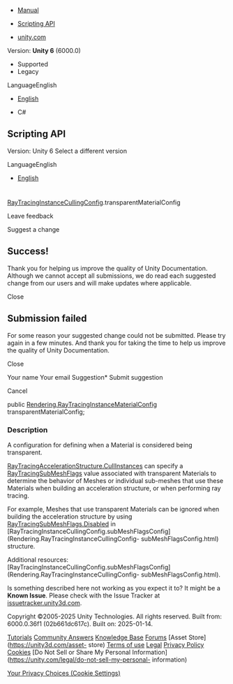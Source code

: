 [ ]()

  * [Manual](../Manual/index.html)
  * [Scripting API](../ScriptReference/index.html)

  * [unity.com](https://unity.com/)

Version: **Unity 6** (6000.0)

  * Supported
  * Legacy

LanguageEnglish

  * [English]()

  * C#

[ ](https://docs.unity3d.com)

## Scripting API

Version: Unity 6 Select a different version

LanguageEnglish

  * [English]()

#
[RayTracingInstanceCullingConfig](Rendering.RayTracingInstanceCullingConfig.html).transparentMaterialConfig

Leave feedback

Suggest a change

## Success!

Thank you for helping us improve the quality of Unity Documentation. Although
we cannot accept all submissions, we do read each suggested change from our
users and will make updates where applicable.

Close

## Submission failed

For some reason your suggested change could not be submitted. Please <a>try
again</a> in a few minutes. And thank you for taking the time to help us
improve the quality of Unity Documentation.

Close

Your name Your email Suggestion* Submit suggestion

Cancel

[ ]()

public
[Rendering.RayTracingInstanceMaterialConfig](Rendering.RayTracingInstanceMaterialConfig.html)
transparentMaterialConfig;

### Description

A configuration for defining when a Material is considered being transparent.

[RayTracingAccelerationStructure.CullInstances](Rendering.RayTracingAccelerationStructure.CullInstances.html)
can specify a [RayTracingSubMeshFlags](Rendering.RayTracingSubMeshFlags.html)
value associated with transparent Materials to determine the behavior of
Meshes or individual sub-meshes that use these Materials when building an
acceleration structure, or when performing ray tracing.  
  
For example, Meshes that use transparent Materials can be ignored when
building the acceleration structure by using
[RayTracingSubMeshFlags.Disabled](Rendering.RayTracingSubMeshFlags.Disabled.html)
in
[RayTracingInstanceCullingConfig.subMeshFlagsConfig](Rendering.RayTracingInstanceCullingConfig-
subMeshFlagsConfig.html) structure.  
  
Additional resources:
[RayTracingInstanceCullingConfig.subMeshFlagsConfig](Rendering.RayTracingInstanceCullingConfig-
subMeshFlagsConfig.html).

Is something described here not working as you expect it to? It might be a
**Known Issue**. Please check with the Issue Tracker at
[issuetracker.unity3d.com](https://issuetracker.unity3d.com).

Copyright ©2005-2025 Unity Technologies. All rights reserved. Built from:
6000.0.36f1 (02b661dc617c). Built on: 2025-01-14.

[Tutorials](https://unity3d.com/learn) [Community
Answers](https://answers.unity3d.com) [Knowledge
Base](https://support.unity3d.com/hc/en-us)
[Forums](https://forum.unity3d.com) [Asset Store](https://unity3d.com/asset-
store) [Terms of use](https://docs.unity3d.com/Manual/TermsOfUse.html)
[Legal](https://unity.com/legal) [Privacy
Policy](https://unity.com/legal/privacy-policy)
[Cookies](https://unity.com/legal/cookie-policy) [Do Not Sell or Share My
Personal Information](https://unity.com/legal/do-not-sell-my-personal-
information)

[Your Privacy Choices (Cookie Settings)](javascript:void\(0\);)


